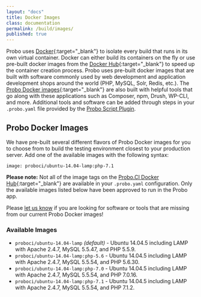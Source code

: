 ```yaml
---
layout: "docs"
title: Docker Images
class: documentation
permalink: /build/images/
published: true
---
```


Probo uses [Docker](https://www.docker.com/){:target="\_blank"} to isolate every build that runs in its own virtual container. Docker can either build its containers on the fly or use pre-built docker images from the [Docker Hub](https://hub.docker.com/){:target="\_blank"} to speed up the container creation process. Probo uses pre-built docker images that are built with software commonly used by web development and application development shops around the world (PHP, MySQL, Solr, Redis, etc.). The [Probo Docker images](https://hub.docker.com/u/proboci/){:target="\_blank"} are also built with helpful tools that go along with these applications such as Composer, npm, Drush, WP-CLI, and more. Additional tools and software can be added through steps in your `.probo.yaml` file provided by the [Probo Script Plugin](https://docs.probo.ci/plugins/script-plugin/).

## Probo Docker Images

We have pre-built several different flavors of Probo Docker images for you to choose from to build the testing environment closest to your production server. Add one of the available images with the following syntax:

    image: proboci/ubuntu-14.04-lamp:php-7.1


**Please note:** Not all of the image tags on the [Probo.CI Docker Hub](https://hub.docker.com/u/proboci/){:target="\_blank"} are available in your `.probo.yaml` configuration. Only the available images listed below have been approved to run in the Probo app.

Please [let us know](https://probo.ci/contact/) if you are looking for software or tools that are missing from our current Probo Docker images!

### Available Images

- `proboci/ubuntu-14.04-lamp` _(default)_ - Ubuntu 14.04.5 including LAMP with Apache 2.4.7, MySQL 5.5.47, and PHP 5.5.9.
- `proboci/ubuntu-14.04-lamp:php-5.6` - Ubuntu 14.04.5 including LAMP with Apache 2.4.7, MySQL 5.5.54, and PHP 5.6.30.
- `proboci/ubuntu-14.04-lamp:php-7.0` - Ubuntu 14.04.5 including LAMP with Apache 2.4.7, MySQL 5.5.54, and PHP 7.0.16.
- `proboci/ubuntu-14.04-lamp:php-7.1` - Ubuntu 14.04.5 including LAMP with Apache 2.4.7, MySQL 5.5.54, and PHP 7.1.2.
